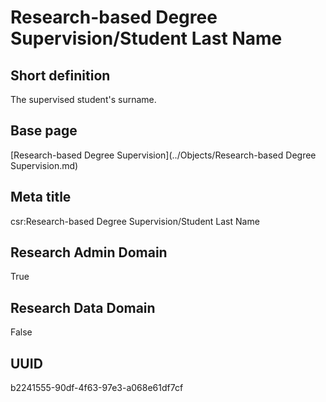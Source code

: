 # Research-based Degree Supervision/Student Last Name
## Short definition
The supervised student's surname.
## Base page
[Research-based Degree Supervision](../Objects/Research-based Degree Supervision.md)
## Meta title
csr:Research-based Degree Supervision/Student Last Name
## Research Admin Domain
True
## Research Data Domain
False
## UUID
b2241555-90df-4f63-97e3-a068e61df7cf
